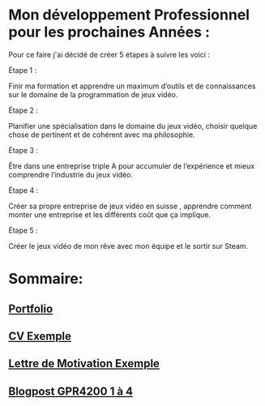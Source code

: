 # Mon développement Professionnel pour les prochaines Années :

Pour ce faire j'ai décidé de créer 5 étapes à suivre les voici :

Étape 1 :

Finir ma formation et apprendre un maximum d’outils et de connaissances sur le domaine de la programmation de jeux vidéo.

Étape 2 :

Planifier une spécialisation dans le domaine du jeux vidéo, choisir quelque chose de pertinent et de cohérent avec ma philosophie.

Étape 3 :

Être dans une entreprise triple A pour accumuler de l’expérience et mieux comprendre l’industrie du jeux vidéo.

Étape 4 :

Créer sa propre entreprise de jeux vidéo en suisse , apprendre comment monter une entreprise et les différents coût que ça implique.

Étape 5 : 

Créer le jeux vidéo de mon rêve avec mon équipe et le sortir sur Steam.



# Sommaire:

## [Portfolio](https://FlorianRossignol.github.io/Pages/Portfolio.md)

## [CV Exemple](https://FlorianRossignol.github.io/Fichier/Cvexemple.pdf)

## [Lettre de Motivation Exemple](https://FlorianRossignol.github.io/Fichier/LM_exemple_florian_rossignol.pdf)

## [Blogpost GPR4200 1 à 4](https://FlorianRossignol.github.io/Pages/blogpost14)

